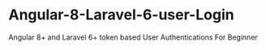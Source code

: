 # Angular-8-Laravel-6-user-Login
Angular 8+ and Laravel 6+ token based User Authentications For Beginner
